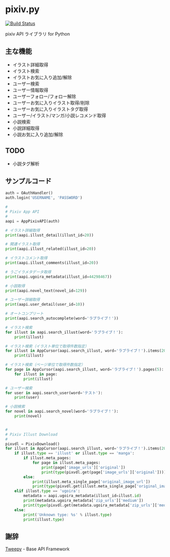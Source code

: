 pixiv.py
========

[![Build Status](https://travis-ci.org/twopon/pixiv.py.svg?branch=master)](https://travis-ci.org/twopon/pixiv.py)

pixiv API ライブラリ for Python

主な機能
--------

- イラスト詳細取得
- イラスト検索
- イラストお気に入り追加/解除
- ユーザー検索
- ユーザー情報取得
- ユーザーフォロー/フォロー解除
- ユーザーお気に入りイラスト取得/削除
- ユーザーお気に入りイラストタグ取得
- ユーザー/イラスト/マンガ/小説レコメンド取得
- 小説検索
- 小説詳細取得
- 小説お気に入り追加/解除

TODO
----

- 小説タグ解析

サンプルコード
--------------

```python
auth = OAuthHandler()
auth.login('USERNAME', 'PASSWORD')

#
# Pixiv App API
#
aapi = AppPixivAPI(auth)

# イラスト詳細取得
print(aapi.illust_detail(illust_id=20))

# 関連イラスト取得
print(aapi.illust_related(illust_id=20))

# イラストコメント取得
print(aapi.illust_comments(illust_id=20))

# うごイラメタデータ取得
print(aapi.ugoira_metadata(illust_id=44298467))

# 小説取得
print(aapi.novel_text(novel_id=129))

# ユーザー詳細取得
print(aapi.user_detail(user_id=10))

# オートコンプリート
print(aapi.search_autocomplete(word='ラブライブ！'))

# イラスト検索
for illust in aapi.search_illust(word='ラブライブ！'):
    print(illust)

# イラスト検索（イラスト単位で取得件数指定）
for illust in AppCursor(aapi.search_illust, word='ラブライブ！').items(20):
    print(illust)

# イラスト検索（ページ単位で取得件数指定）
for page in AppCursor(aapi.search_illust, word='ラブライブ！').pages(5):
    for illust in page:
        print(illust)

# ユーザー検索
for user in aapi.search_user(word='テスト'):
    print(user)

# 小説検索
for novel in aapi.search_novel(word='ラブライブ！'):
    print(novel)


#
# Pixiv Illust Download
#
pixvdl = PixivDownload()
for illust in AppCursor(aapi.search_illust, word='ラブライブ！').items(20):
    if illust.type == 'illust' or illust.type == 'manga':
        if illust.meta_pages:
            for page in illust.meta_pages:
                print(page['image_urls']['original'])
                print(type(pixvdl.get(page['image_urls']['original'])))
        else:
            print(illust.meta_single_page['original_image_url'])
            print(type(pixvdl.get(illust.meta_single_page['original_image_url'])))
    elif illust.type == 'ugoira':
        metadata = aapi.ugoira_metadata(illust_id=illust.id)
        print(metadata.ugoira_metadata['zip_urls']['medium'])
        print(type(pixvdl.get(metadata.ugoira_metadata['zip_urls']['medium'])))
    else:
        print('Unknown type: %s' % illust.type)
        print(illust.type)
```

謝辞
----

[Tweepy](https://github.com/tweepy/tweepy) - Base API Framework
